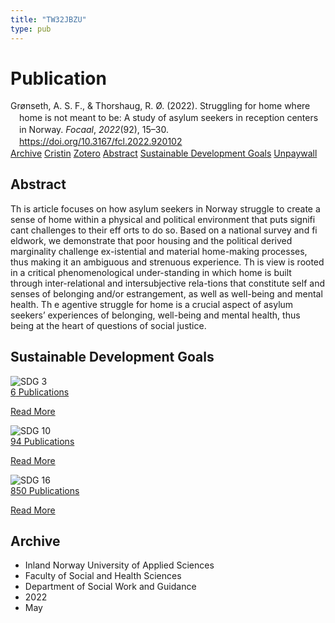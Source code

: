 ```yaml
---
title: "TW32JBZU"
type: pub
---
```

<h1>Publication</h1>
<article id="csl-bib-container-TW32JBZU" class="csl-bib-container">
  <div class="csl-bib-body" style="line-height: 1.35; padding-left: 1em; text-indent:-1em;">
  <div class="csl-entry">Gr&#xF8;nseth, A. S. F., &amp; Thorshaug, R. &#xD8;. (2022). Struggling for home where home is not meant to be: A study of asylum seekers in reception centers in Norway. <i>Focaal</i>, <i>2022</i>(92), 15&#x2013;30. <a href="https://doi.org/10.3167/fcl.2022.920102">https://doi.org/10.3167/fcl.2022.920102</a></div>
</div>
  <div class="csl-bib-buttons">
    <a href="#taxonomy-article-TW32JBZU" class="csl-bib-button">Archive</a>
    <a href="https://app.cristin.no/results/show.jsf?id=2021022" alt="Cristin URL" class="csl-bib-button">Cristin</a>
    <a href="http://zotero.org/groups/5402882/items/TW32JBZU" alt="Zotero URL" class="csl-bib-button">Zotero</a>
    <a href="#abstract-article-TW32JBZU" class="csl-bib-button">Abstract</a>
    <a href="#sdg-article-TW32JBZU" class="csl-bib-button">Sustainable Development Goals</a>
    <a href="https://www.berghahnjournals.com/downloadpdf/journals/focaal/2022/92/fcl920102.pdf" class="csl-bib-button">Unpaywall</a>
  </div>
  <div id="csl-bib-meta-container-TW32JBZU"></div>
</article>
<div id="csl-bib-meta-TW32JBZU" class="csl-bib-meta">
  <article id="abstract-article-TW32JBZU" class="abstract-article">
    <h1>Abstract</h1>
    Th is article focuses on how asylum seekers in Norway struggle to create a sense of home within a physical and political environment that puts signifi cant challenges to their eff orts to do so. Based on a national survey and fi eldwork, we demonstrate that poor housing and the political derived marginality challenge ex-istential and material home-making processes, thus making it an ambiguous and strenuous experience. Th is view is rooted in a critical phenomenological under-standing in which home is built through inter-relational and intersubjective rela-tions that constitute self and senses of belonging and/or estrangement, as well as well-being and mental health. Th e agentive struggle for home is a crucial aspect of asylum seekers’ experiences of belonging, well-being and mental health, thus being at the heart of questions of social justice.
  </article>
  <article id="sdg-article-TW32JBZU" class="sdg-article">
    <h1>Sustainable Development Goals</h1>
    <div class="sdg-container"><div id="sdg3" class="sdg"> <img src="{{< params subfolder >}}images/sdg/sdg03_en.png" class="image" alt="SDG 3"> <div class="sdg-overlay"> <a href="{{< params subfolder >}}en/archive/?sdg=3#archive" class="sdg-publication-count"><span>6</span> Publications</a> <p><a href="https://sdgs.un.org/goals/goal3" class="sdg-read-more">Read More</a></p> </div> </div> <div id="sdg10" class="sdg"> <img src="{{< params subfolder >}}images/sdg/sdg10_en.png" class="image" alt="SDG 10"> <div class="sdg-overlay"> <a href="{{< params subfolder >}}en/archive/?sdg=10#archive" class="sdg-publication-count"><span>94</span> Publications</a> <p><a href="https://sdgs.un.org/goals/goal10" class="sdg-read-more">Read More</a></p> </div> </div> <div id="sdg16" class="sdg"> <img src="{{< params subfolder >}}images/sdg/sdg16_en.png" class="image" alt="SDG 16"> <div class="sdg-overlay"> <a href="{{< params subfolder >}}en/archive/?sdg=16#archive" class="sdg-publication-count"><span>850</span> Publications</a> <p><a href="https://sdgs.un.org/goals/goal16" class="sdg-read-more">Read More</a></p> </div> </div></div>
  </article>
  <article id="taxonomy-article-TW32JBZU" class="taxonomy-article">
    <h1>Archive</h1>
    <ul>
      <li>Inland Norway University of Applied Sciences</li>
      <li>Faculty of Social and Health Sciences</li>
      <li>Department of Social Work and Guidance</li>
      <li>2022</li>
      <li>May</li>
    </ul>
  </article>
</div>

